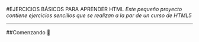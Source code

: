 #EJERCICIOS BÁSICOS PARA APRENDER HTML
_Este pequeño proyecto contiene ejercicios sencillos que se realizan a la par de un curso de HTML5_
___
##Comenzando 🚀